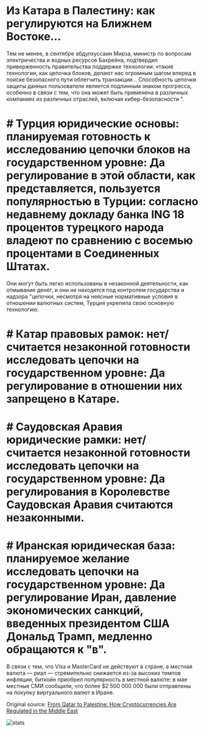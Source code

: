 # Из Катара в Палестину: как регулируются на Ближнем Востоке...

Тем не менее, в сентябре абдулхуссаин Мирза, министр по вопросам электричества и водных ресурсов Бахрейна, подтвердил приверженность правительства поддержке технологии: «такие технологии, как цепочка блоков, делают нас огромным шагом вперед в поиске безопасного пути облегчить транзакции... Способность цепочки защиты данных пользователя является подлинным знаком прогресса, особенно в связи с тем, что она может быть применена в различных компаниях из различных отраслей, включая кибер-безопасности ".

# # Турция юридические основы: планируемая готовность к исследованию цепочки блоков на государственном уровне: Да регулирование в этой области, как представляется, пользуется популярностью в Турции: согласно недавнему докладу банка ING 18 процентов турецкого народа владеют по сравнению с восемью процентами в Соединенных Штатах.

Они могут быть легко использованы в незаконной деятельности, как отмывание денег, и они не находятся под контролем государства и надзора "цепочки, несмотря на неясные нормативные условия в отношении валютных систем, Турция укрепила свою основную технологию.

# # Катар правовых рамок: нет/считается незаконной готовности исследовать цепочки на государственном уровне: Да регулирование в отношении них запрещено в Катаре.

# # Саудовская Аравия юридические рамки: нет/считается незаконной готовности исследовать цепочки на государственном уровне: Да регулирования в Королевстве Саудовская Аравия считаются незаконными.

# # Иранская юридическая база: планируемое желание исследовать цепочки на государственном уровне: Да регулирование Иран, давление экономических санкций, введенных президентом США Дональд Трамп, медленно обращаются к "в".

В связи с тем, что Visa и MasterCard не действуют в стране, а местная валюта — риал — стремительно снижается из-за высоких темпов инфляции, биткойн приобрел популярность в местной валюте: в мае местные СМИ сообщили, что более $2 500 000 000 были отправлены на покупку виртуального валют в Иране.

Original source: [From Qatar to Palestine: How Cryptocurrencies Are Regulated in the Middle East](https://cointelegraph.com/news/from-qatar-to-palestine-how-cryptocurrencies-are-regulated-in-the-middle-east)

![stats](https://c.statcounter.com/11760860/0/a89fa40b/1/ "stats")